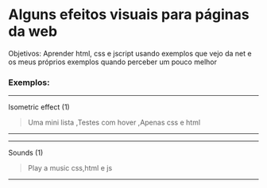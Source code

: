 # Alguns efeitos visuais para páginas da web

Objetivos: Aprender html, css e jscript usando exemplos que vejo da net e os meus próprios exemplos quando perceber um pouco melhor

### Exemplos:
------------------------------------------------------------------------------------------
Isometric effect (1)
  > Uma mini lista
  > ,Testes com hover 
  > ,Apenas css e html
------------------------------------------------------------------------------------------
------------------------------------------------------------------------------------------
Sounds (1)
  > Play a music
  > css,html e js
------------------------------------------------------------------------------------------
